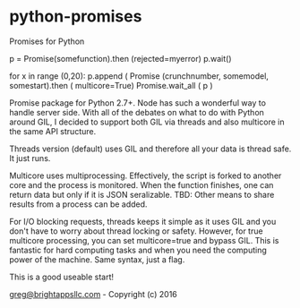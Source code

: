 # python-promises
Promises for Python

 p = Promise(somefunction).then (rejected=myerror)
 p.wait()
 
 for x in range (0,20):
     p.append ( Promise (crunchnumber, somemodel, somestart).then ( multicore=True)
 Promise.wait_all ( p )
 


 Promise package for Python 2.7+.  Node has such a wonderful way to handle server side.  With all of the debates
 on what to do with Python around GIL, I decided to support both GIL via threads and also multicore in the same
 API structure.

 Threads version (default) uses GIL and therefore all your data is thread safe.  It just runs.

 Multicore uses multiprocessing.  Effectively, the script is forked to another core and the process is monitored.
   When the function finishes, one can return data but only if it is JSON seralizable. TBD:  Other means to
   share results from a process can be added.

 For I/O blocking requests, threads keeps it simple as it uses GIL and you don't have to worry about thread locking or safety.  However, for true multicore processing, you can set multicore=true and bypass GIL.  This is fantastic for hard computing tasks and when you need the computing power of the machine.  Same syntax, just a flag.
 
 This is a good useable start!


 greg@brightappsllc.com - Copyright (c) 2016
